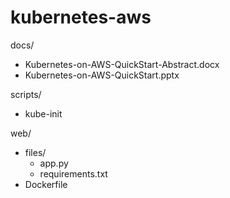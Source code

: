 # kubernetes-aws

docs/  
* Kubernetes-on-AWS-QuickStart-Abstract.docx    
* Kubernetes-on-AWS-QuickStart.pptx  

scripts/  
* kube-init  

web/  
* files/  
  * app.py  
  * requirements.txt  
* Dockerfile  
